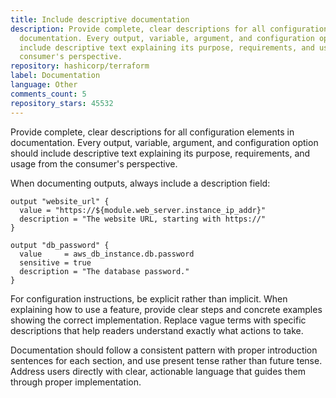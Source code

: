 ```yaml
---
title: Include descriptive documentation
description: Provide complete, clear descriptions for all configuration elements in
  documentation. Every output, variable, argument, and configuration option should
  include descriptive text explaining its purpose, requirements, and usage from the
  consumer's perspective.
repository: hashicorp/terraform
label: Documentation
language: Other
comments_count: 5
repository_stars: 45532
---
```


Provide complete, clear descriptions for all configuration elements in documentation. Every output, variable, argument, and configuration option should include descriptive text explaining its purpose, requirements, and usage from the consumer's perspective.

When documenting outputs, always include a description field:

```hcl
output "website_url" {
  value = "https://${module.web_server.instance_ip_addr}"
  description = "The website URL, starting with https://"
}

output "db_password" {
  value     = aws_db_instance.db.password
  sensitive = true
  description = "The database password."
}
```

For configuration instructions, be explicit rather than implicit. When explaining how to use a feature, provide clear steps and concrete examples showing the correct implementation. Replace vague terms with specific descriptions that help readers understand exactly what actions to take.

Documentation should follow a consistent pattern with proper introduction sentences for each section, and use present tense rather than future tense. Address users directly with clear, actionable language that guides them through proper implementation.